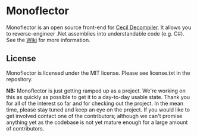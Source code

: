 Monoflector
===========

Monoflector is an open source front-end for [Cecil Decompiler](https://github.com/mono/cecil/tree/master/decompiler). It allows you to reverse-engineer .Net assemblies into understandable code (e.g. C#). See the [Wiki](https://github.com/jcdickinson/Monoflector/wiki) for more information.

License
-------

Monoflector is licensed under the MIT license. Please see license.txt in the repository.

**NB:** Monoflector is just getting ramped up as a project. We're working on this as quickly as possible to get it to a day-to-day usable state. Thank you for all of the interest so far and for checking out the project. In the mean time, please stay tuned and keep an eye on the project. If you would like to get involved contact one of the contributors; although we can't promise anything yet as the codebase is not yet mature enough for a large amount of contributors.